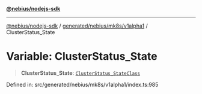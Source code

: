 [**@nebius/nodejs-sdk**](../../../../../README.md)

***

[@nebius/nodejs-sdk](../../../../../README.md) / [generated/nebius/mk8s/v1alpha1](../README.md) / ClusterStatus\_State

# Variable: ClusterStatus\_State

> **ClusterStatus\_State**: [`ClusterStatus_StateClass`](../type-aliases/ClusterStatus_StateClass.md)

Defined in: src/generated/nebius/mk8s/v1alpha1/index.ts:985

